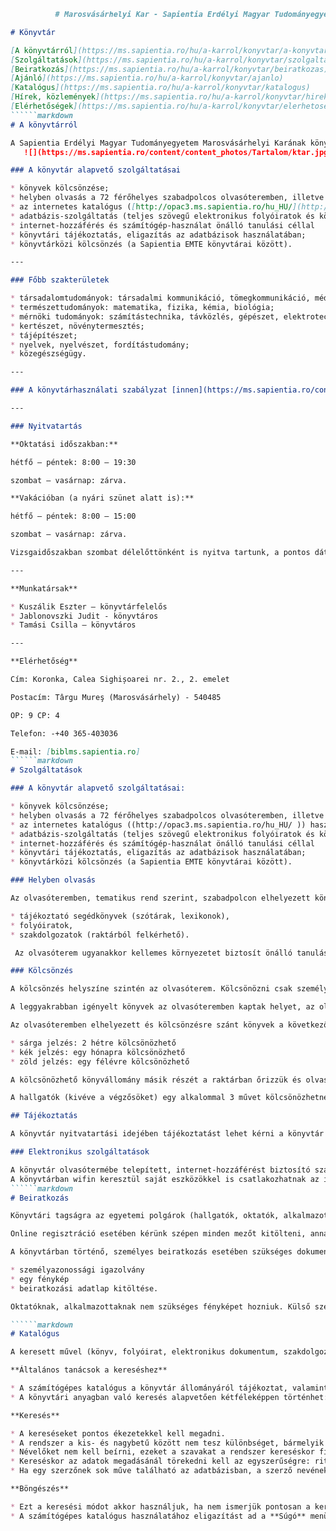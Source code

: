 ```markdown
          # Marosvásárhelyi Kar - Sapientia Erdélyi Magyar Tudományegyetem

# Könyvtár

[A könyvtárról](https://ms.sapientia.ro/hu/a-karrol/konyvtar/a-konyvtarrol)
[Szolgáltatások](https://ms.sapientia.ro/hu/a-karrol/konyvtar/szolgaltatasok)
[Beiratkozás](https://ms.sapientia.ro/hu/a-karrol/konyvtar/beiratkozas)
[Ajánló](https://ms.sapientia.ro/hu/a-karrol/konyvtar/ajanlo)
[Katalógus](https://ms.sapientia.ro/hu/a-karrol/konyvtar/katalogus)
[Hírek, közlemények](https://ms.sapientia.ro/hu/a-karrol/konyvtar/hirek-kozlemenyek)
[Elérhetőségek](https://ms.sapientia.ro/hu/a-karrol/konyvtar/elerhetosegek-konyvtar)
``````markdown
# A könyvtárról

A Sapientia Erdélyi Magyar Tudományegyetem Marosvásárhelyi Karának könyvtára korlátozottan nyilvános egyetemi könyvtár. Szolgáltatásait elsősorban a Kar oktatói, hallgatói és munkatársai vehetik igénybe, de kívülálló személyek is használhatják állományát a könyvtár olvasótermében.   A több mint 43.000 könyvtári egységet tartalmazó állományt a szakképzésekhez szükséges magyar és idegen nyelvű egyetemi tankönyvek, szakkönyvek, referenciakönyvek folyóiratok, elektronikus dokumentumok alkotják. Az internet-hozzáférést biztosító számítógépek katalógus- és adatbázis-használatra, illetve személyes munkavégzésre szolgálnak.
   ![](https://ms.sapientia.ro/content/content_photos/Tartalom/ktar.jpg )

### A könyvtár alapvető szolgáltatásai

* könyvek kölcsönzése;
* helyben olvasás a 72 férőhelyes szabadpolcos olvasóteremben, illetve a kollégium tanulószobáiban (120 férőhely);
* az internetes katalógus ([http://opac3.ms.sapientia.ro/hu_HU/](http://opac3.ms.sapientia.ro/hu_HU/ )) használata, mely naprakész információkkal szolgál a könyvtári állomány dokumentumairól
* adatbázis-szolgáltatás (teljes szövegű elektronikus folyóiratok és könyvek elérése az adatbázisokban - lásd: [AJÁNLÓ](https://ms.sapientia.ro/hu/konyvtar/ajanlo ));
* internet-hozzáférés és számítógép-használat önálló tanulási céllal
* könyvtári tájékoztatás, eligazítás az adatbázisok használatában;
* könyvtárközi kölcsönzés (a Sapientia EMTE könyvtárai között).

---

### Főbb szakterületek

* társadalomtudományok: társadalmi kommunikáció, tömegkommunikáció, média, szociológia, pedagógia;
* természettudományok: matematika, fizika, kémia, biológia;
* mérnöki tudományok: számítástechnika, távközlés, gépészet, elektrotechnika;
* kertészet, növénytermesztés;
* tájépítészet;
* nyelvek, nyelvészet, fordítástudomány;
* közegészségügy.

---

### A könyvtárhasználati szabályzat [innen](https://ms.sapientia.ro/content/2011-2021/Konyvtarhasznalati_szabalyzat.pdf ) tölthető le.

---

### Nyitvatartás

**Oktatási időszakban:**

hétfő – péntek: 8:00 – 19:30

szombat – vasárnap: zárva.

**Vakációban (a nyári szünet alatt is):**

hétfő – péntek: 8:00 – 15:00

szombat – vasárnap: zárva.

Vizsgaidőszakban szombat délelőttönként is nyitva tartunk, a pontos dátumokat előzőleg hirdetjük a [Hírek, közlemények](https://ms.sapientia.ro/hu/a-karrol/konyvtar/hirek-kozlemenyek ) almenüben.  Ugyanitt értesítjük olvasóinkat az esetleges programváltozásokról is.

---

**Munkatársak**

* Kuszálik Eszter – könyvtárfelelős
* Jablonovszki Judit - könyvtáros
* Tamási Csilla – könyvtáros

---

**Elérhetőség**

Cím: Koronka, Calea Sighișoarei nr. 2., 2. emelet

Postacím: Târgu Mureş (Marosvásárhely) - 540485

OP: 9 CP: 4

Telefon: -+40 365-403036

E-mail: [biblms.sapientia.ro]
``````markdown
# Szolgáltatások

### A könyvtár alapvető szolgáltatásai:

* könyvek kölcsönzése;
* helyben olvasás a 72 férőhelyes szabadpolcos olvasóteremben, illetve a kollégium tanulószobáiban (120 férőhely);
* az internetes katalógus ((http://opac3.ms.sapientia.ro/hu_HU/ )) használata, mely naprakész információkkal szolgál a könyvtári állomány dokumentumairól
* adatbázis-szolgáltatás (teljes szövegű elektronikus folyóiratok és könyvek elérése az    adatbázisokban);
* internet-hozzáférés és számítógép-használat önálló tanulási céllal
* könyvtári tájékoztatás, eligazítás az adatbázisok használatában;
* könyvtárközi kölcsönzés (a Sapientia EMTE könyvtárai között).

### Helyben olvasás

Az olvasóteremben, tematikus rend szerint, szabadpolcon elhelyezett könyvek egy része nem kölcsönözhető, ezeket a dokumentumokat helyben olvasásra ajánljuk: jelük a könyvgerincen elhelyezett piros színcsík. További nem kölcsönözhető dokumentumaink:

* tájékoztató segédkönyvek (szótárak, lexikonok),
* folyóiratok,
* szakdolgozatok (raktárból felkérhető).

 Az olvasóterem ugyanakkor kellemes környezetet biztosít önálló tanuláshoz is.

### Kölcsönzés

A kölcsönzés helyszíne szintén az olvasóterem. Kölcsönözni csak személyesen, érvényes könyvtári igazolvánnyal lehet. A keresett mű adatairól, elérhetőségéről az elektronikus katalógusban találunk információt ([http://opac3.ms.sapientia.ro/hu_HU/](http://opac3.ms.sapientia.ro/hu_HU/ )).

A leggyakrabban igényelt könyvek az olvasóteremben kaptak helyet, az olvasó a szabadpolcról önállóan leveheti és a szolgálatos könyvtárostól kikölcsönözheti azokat.

Az olvasóteremben elhelyezett és kölcsönzésre szánt könyvek a következő megkülönböztető színcsíkokat kapták:

* sárga jelzés: 2 hétre kölcsönözhető
* kék jelzés: egy hónapra kölcsönözhető
* zöld jelzés: egy félévre kölcsönözhető

A kölcsönözhető könyvállomány másik részét a raktárban őrizzük és olvasói kérésre (kérőlap kitöltése) onnan felküldjük (ez naponta 8 és 15 óra között igényelhető). A raktári könyvek két hétre / egy hónapra kölcsönözhetőek.

A hallgatók (kivéve a végzősöket) egy alkalommal 3 művet kölcsönözhetnek. A kölcsönzés határidejét kötelező betartani, ellenkező esetben a könyvtár bizonyos időszakra felfüggesztheti az olvasó kölcsönzési jogát. A határidő lejárta előtt viszont hosszabbításra van lehetőség, online, személyesen vagy telefonon / e-mail-ben. Az online katalógusban a Saját könyvtárba való belépéssel ellenőrizhetők az aktuális kölcsönzések és lejárati határidők, illetve lehetőség van előjegyzésre, félretételre, egyszeri hosszabbításra!

## Tájékoztatás

A könyvtár nyitvatartási idejében tájékoztatást lehet kérni a könyvtár és más könyvtárak állományáról, az állomány használatáról. Az érdeklődők kérdéseire e-mailben is válaszolunk: [biblms.sapientia.ro]

### Elektronikus szolgáltatások

A könyvtár olvasótermébe telepített, internet-hozzáférést biztosító számítógépek elsősorban a katalógusban való keresést és az adatbázisok használatát szolgálják, de önálló munkavégzésre is alkalmasak. Az adatbázisokból letölthető dokumentumok saját célra lementhetők, e-mail-ben elküldhetők.  
A könyvtárban wifin keresztül saját eszközökkel is csatlakozhatnak az internetre.
``````markdown
# Beiratkozás

Könyvtári tagságra az egyetemi polgárok (hallgatók, oktatók, alkalmazottak) jogosultak, ők online ([http://opac3.ms.sapientia.ro/hu_HU/](http://opac3.ms.sapientia.ro/hu_HU/ ) - Online regisztráció) vagy személyesen, a könyvtárban iratkozhatnak be.

Online regisztráció esetében kérünk szépen minden mezőt kitölteni, annak ellenére, hogy a felület ezt nem teszi kötelezővé! Első lépésként a visszaigazoló e-mailt kell jóváhagyni. A hallgatókat egy következő fordulóban (vonalkód közlése után) kérjük egy igazolvány típusú fénykép feltöltésére, ezzel véglegesítődik a beiratkozás, a nyomtatott igazolványt pedig átvehetik majd az olvasóteremben. (Kölcsönözni csak az igazolvány birtokában lehet.)

A könyvtárban történő, személyes beiratkozás esetében szükséges dokumentumok:

* személyazonossági igazolvány
* egy fénykép
* beiratkozási adatlap kitöltése.

Oktatóknak, alkalmazottaknak nem szükséges fényképet hozniuk. Külső személyek beiratkozás nélkül használhatják a könyvtárat, ők egyszerű látogatói nyilvántartásba kerülnek.   ![](https://ms.sapientia.ro/content/content_photos/Karok/MS/K%C3%B6nyvt%C3%A1r/konyvtar%204.jpg )

``````markdown
# Katalógus

A keresett művel (könyv, folyóirat, elektronikus dokumentum, szakdolgozat) kapcsolatban a könyvtár számítógépes katalógusában találunk információkat. Elektronikus katalógusunk építése folyamatos, elérhető interneten keresztül a következő címen: [http://opac3.ms.sapientia.ro/hu_HU/](http://opac3.ms.sapientia.ro/hu_HU/ )[.](http://193.16.218.70/monguz/index.jsp )

**Általános tanácsok a kereséshez**

* A számítógépes katalógus a könyvtár állományáról tájékoztat, valamint kölcsönzési információkat nyújt: bibliográfiai adatokat közöl a példányokról, a lelőhelyről, valamint a könyvek státusáról.
* A könyvtári anyagban való keresés alapvetően kétféleképpen történhet: böngészéssel vagy pontos kereséssel.

**Keresés**

* A kereséseket pontos ékezetekkel kell megadni.
* A rendszer a kis- és nagybetű között nem tesz különbséget, bármelyik használható.
* Névelőket nem kell beírni, ezeket a szavakat a rendszer kereséskor figyelmen kívül hagyja (pl. A, AZ, THE, AN, DER).
* Kereséskor az adatok megadásánál törekedni kell az egyszerűségre: ritkán előforduló vezetéknevek esetében a keresztnév megadása nem szükséges. Gyakori vezetékneveknél a keresztnév beírása szűkíti a találatok számát.
* Ha egy szerzőnek sok műve található az adatbázisban, a szerző nevének és a cím egy szavának megadása pontosabb eredményhez vezet.

**Böngészés**

* Ezt a keresési módot akkor használjuk, ha nem ismerjük pontosan a keresendő anyag tulajdonságait, csak közelítő információkkal rendelkezünk. Ekkor ugyanis nem pontos egyezést keres a program, hanem a keresési kifejezéshez legközelebb álló rekordtól kezdve listáz ki megadott számú anyagot.
* A számítógépes katalógus használatához eligazítást ad a **Súgó** menüpont is.
```